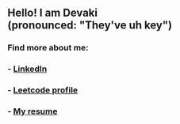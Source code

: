 ﻿## Hello! I am Devaki <br> (pronounced: "They've uh key")

### Find more about me:
### - [LinkedIn](https://www.linkedin.com/in/devaki-v-devi-69629b154) <br>
### - [Leetcode profile](https://leetcode.com/u/devaki19/) <br>
### - [My resume](https://drive.google.com/file/d/1YyWOdqo9DQBUhYCRXRBv7qGzT56K_tcE/view?usp=sharing) <br>
 
